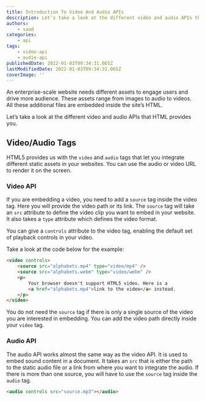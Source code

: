 ```yaml
---
title: Introduction To Video And Audio APIs
description: Let’s take a look at the different video and audio APIs that HTML provides you.
authors:
    - saad
categories:
    - api
tags:
    - video-api
    - audio-api
publishedDate: 2022-01-03T09:34:31.065Z
lastModifiedDate: 2022-01-03T09:34:31.065Z
coverImage: ''
---
```


<Lead>

An enterprise-scale website needs different assets to engage users and drive more audience. These assets range from images to audio to videos. All these additional files are embedded inside the site’s HTML.

</Lead>

Let’s take a look at the different video and audio APIs that HTML provides you.

## Video/Audio Tags

HTML5 provides us with the `video` and `audio` tags that let you integrate different static assets in your websites. You can use the audio or video URL to render it on the screen.

### Video API

If you are embedding a video, you need to add a `source` tag inside the video tag. Here you will provide the video path or its link. The `source` tag will take an `src` attribute to define the video clip you want to embed in your website. It also takes a `type` attribute which defines the video format.

You can give a `controls` attribute to the video tag, enabling the default set of playback controls in your video.

Take a look at the code below for the example:

```html
<video controls>
	<source src="alphabets.mp4" type="video/mp4" />
	<source src="alphabets.webm" type="video/webm" />
	<p>
		Your browser doesn't support HTML5 video. Here is a
		<a href="alphabets.mp4">link to the video</a> instead.
	</p>
</video>
```

You do not need the `source` tag if there is only a single source of the video you are interested in embedding. You can add the video path directly inside your `video` tag.

### Audio API

The audio API works almost the same way as the video API. It is used to embed sound content in a document. It takes an `src` that is either the path to the static audio file or a link from where you want to integrate the audio. If there is more than one source, you will have to use the `source` tag inside the `audio` tag.

```html
<audio controls src="source.mp3"></audio>
```
